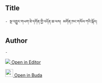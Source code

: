 ## Title
	- སྔ་འགྱུར་གཡག་ཟེ་དགོན་གྱི་འདོན་ཆ་ལས། མགོན་ཁང་གསོལ་ཀའི་སྐོར།

## Author
	- 



[<img src="https://img.icons8.com/color/25/000000/edit-property.png"> Open in Editor](http://editor.openpecha.org/P001850)

[<img width="25" src="https://library.bdrc.io/icons/BUDA-small.svg"> Open in Buda](https://library.bdrc.io/show/bdr:IE0OPP001850)
